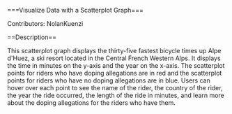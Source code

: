 ===Visualize Data with a Scatterplot Graph===

Contributors: NolanKuenzi

==Description==

This scatterplot graph displays the thirty-five fastest bicycle times up Alpe d'Huez, a ski resort located in the Central French Western Alps. It displays the time in minutes on the y-axis and the year on the x-axis. The scatterplot points for riders who have doping allegations are in red and the scatterplot points for riders who have no doping allegations are in blue. Users can hover over each point to see the name of the rider, the country of the rider, the year the ride occurred, the length of the ride in minutes, and learn more about the doping allegations for the riders who have them.